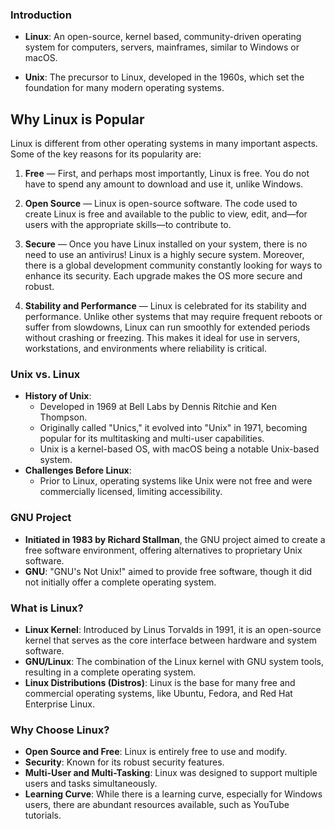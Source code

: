 ### **Introduction**
- **Linux**: An open-source, kernel based, community-driven operating system for computers, servers, mainframes, similar to Windows or macOS.

- **Unix**: The precursor to Linux, developed in the 1960s, which set the foundation for many modern operating systems.

## Why Linux is Popular

Linux is different from other operating systems in many important aspects. Some of the key reasons for its popularity are:

1. **Free** — First, and perhaps most importantly, Linux is free. You do not have to spend any amount to download and use it, unlike Windows.

2. **Open Source** — Linux is open-source software. The code used to create Linux is free and available to the public to view, edit, and—for users with the appropriate skills—to contribute to.

3. **Secure** — Once you have Linux installed on your system, there is no need to use an antivirus! Linux is a highly secure system. Moreover, there is a global development community constantly looking for ways to enhance its security. Each upgrade makes the OS more secure and robust.

4. **Stability and Performance** — Linux is celebrated for its stability and performance. Unlike other systems that may require frequent reboots or suffer from slowdowns, Linux can run smoothly for extended periods without crashing or freezing. This makes it ideal for use in servers, workstations, and environments where reliability is critical.

### **Unix vs. Linux**
- **History of Unix**: 
  - Developed in 1969 at Bell Labs by Dennis Ritchie and Ken Thompson.
  - Originally called "Unics," it evolved into "Unix" in 1971, becoming popular for its multitasking and multi-user capabilities.
  - Unix is a kernel-based OS, with macOS being a notable Unix-based system.
- **Challenges Before Linux**:
  - Prior to Linux, operating systems like Unix were not free and were commercially licensed, limiting accessibility.

### **GNU Project**
- **Initiated in 1983 by Richard Stallman**, the GNU project aimed to create a free software environment, offering alternatives to proprietary Unix software.
- **GNU**: "GNU's Not Unix!" aimed to provide free software, though it did not initially offer a complete operating system.

### **What is Linux?**
- **Linux Kernel**: Introduced by Linus Torvalds in 1991, it is an open-source kernel that serves as the core interface between hardware and system software.
- **GNU/Linux**: The combination of the Linux kernel with GNU system tools, resulting in a complete operating system.
- **Linux Distributions (Distros)**: Linux is the base for many free and commercial operating systems, like Ubuntu, Fedora, and Red Hat Enterprise Linux.

### **Why Choose Linux?**
- **Open Source and Free**: Linux is entirely free to use and modify.
- **Security**: Known for its robust security features.
- **Multi-User and Multi-Tasking**: Linux was designed to support multiple users and tasks simultaneously.
- **Learning Curve**: While there is a learning curve, especially for Windows users, there are abundant resources available, such as YouTube tutorials.
